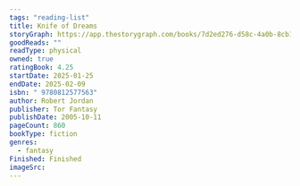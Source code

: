 ```yaml
---
tags: "reading-list"
title: Knife of Dreams
storyGraph: https://app.thestorygraph.com/books/7d2ed276-d58c-4a0b-8cb1-99ca26cf38a7
goodReads: ""
readType: physical
owned: true
ratingBook: 4.25
startDate: 2025-01-25
endDate: 2025-02-09
isbn: " 9780812577563"
author: Robert Jordan
publisher: Tor Fantasy
publishDate: 2005-10-11
pageCount: 860
bookType: fiction
genres:
  - fantasy
Finished: Finished
imageSrc:
---
```

